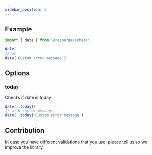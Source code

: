 ```yaml
---
sidebar_position: 5
---
```


## Example

```javascript
import { date } from '@resourge/schema';

date()
// or
date('Custom error message')
```

## Options

### today

Checks if date is today

```javascript
date().today()
// with custom message
date().today('Custom error message')
```

## Contribution

In case you have different validations that you use, please tell us so we improve the library.
